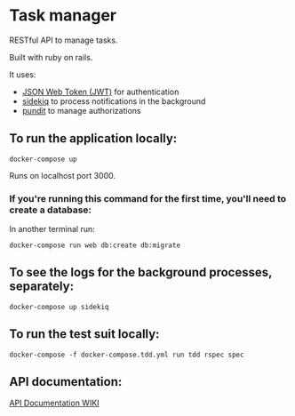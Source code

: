 # Task manager

RESTful API to manage tasks.

Built with ruby on rails. 

It uses:
- [JSON Web Token (JWT)](https://jwt.io/) for authentication
- [sidekiq](https://github.com/mperham/sidekiq) to process notifications in the background
- [pundit](https://github.com/varvet/pundit) to manage authorizations

## To run the application locally:

`docker-compose up`

Runs on localhost port 3000.

### If you're running this command for the first time, you'll need to create a database:

In another terminal run: 

`docker-compose run web db:create db:migrate`

## To see the logs for the background processes, separately:

`docker-compose up sidekiq`

## To run the test suit locally:

`docker-compose -f docker-compose.tdd.yml run tdd rspec spec`

## API documentation:

[API Documentation WIKI](https://github.com/anansilva/task-manager-rails/wiki/API-Documentation)
